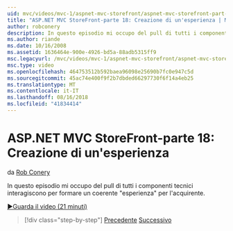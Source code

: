 ```yaml
---
uid: mvc/videos/mvc-1/aspnet-mvc-storefront/aspnet-mvc-storefront-part-18-creating-an-experience
title: "ASP.NET MVC StoreFront-parte 18: Creazione di un'esperienza | Microsoft Docs"
author: robconery
description: In questo episodio mi occupo del pull di tutti i componenti tecnici interagiscono per formare un coerente 'esperienza' per l'acquirente.
ms.author: riande
ms.date: 10/16/2008
ms.assetid: 1636464e-900e-4926-bd5a-88adb5315ff9
msc.legacyurl: /mvc/videos/mvc-1/aspnet-mvc-storefront/aspnet-mvc-storefront-part-18-creating-an-experience
msc.type: video
ms.openlocfilehash: 464753512b592baea96098e25690b7fc0e947c5d
ms.sourcegitcommit: 45ac74e400f9f2b7dbded66297730f6f14a4eb25
ms.translationtype: MT
ms.contentlocale: it-IT
ms.lasthandoff: 08/16/2018
ms.locfileid: "41834414"
---
```

<a name="aspnet-mvc-storefront-part-18-creating-an-experience"></a>ASP.NET MVC StoreFront-parte 18: Creazione di un'esperienza
====================
da [Rob Conery](https://github.com/robconery)

In questo episodio mi occupo del pull di tutti i componenti tecnici interagiscono per formare un coerente "esperienza" per l'acquirente.

[&#9654;Guarda il video (21 minuti)](https://channel9.msdn.com/Blogs/ASP-NET-Site-Videos/aspnet-mvc-storefront-part-18-creating-an-experience)

> [!div class="step-by-step"]
> [Precedente](aspnet-mvc-storefront-part-17-checkout-with-jeff-atwood.md)
> [Successivo](aspnet-mvc-storefront-part-19-processing-orders-with-windows-workflow.md)
